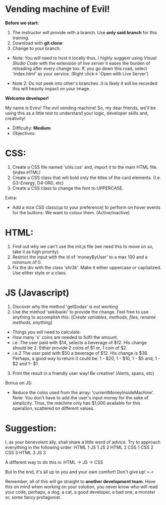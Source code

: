 # Vending machine of Evil!

**Before we start:**

1. The instructor will provide with a branch. Use **only said branch** for this training.
2. Download with **git clone** 
3. Change to your branch.

* Note: You will need to host it locally thus, I highly suggest using *Visual Studio Code* with the extension of *live server* it eases the burden of reloading after every change too. If, you go down this road, select 'index.html' as your service. (Right click-> 'Open with Live Server')

* Note 2: Do not peek into other's branches. It is likely it will be recorded this will heavily impact on your image.

**Welcome developer!**

My name is Eviru! The evil vending machine! So, my dear friends, we'll be using this as a little test to understand your logic, developer skills and, creativity! 

* Difficulty: **Medium**
* Objectives:

# CSS:
1. Create a CSS file named 'utils.css' and, import it to the main HTML file. (index.HTML)
2. Create a CSS class that will bold only the titles of the card elements. (I.e. G3-Energy, D4-0R0, etc)
3. Create a CSS class to change the font to UPPERCASE.

Extra:
* Add a nice CSS class(up to your preference) to perform on hover events for the buttons. We want to colour them. (Active/inactive)

# HTML:
1. Find out why we can't use the init.js file (we need this to move on so, take it as high priority).
2. Restrict the input with the id of 'moneyByUser' to a max 100 and a minimum of 0.
3. Fix the div with the class 'shr3k'. Make it either uppercase or capitalized. Use either style or a class.

# JS (Javascript)
1. Discover why the method 'getSodas' is not working
2. Use the method 'sekibanki' to provide the change. Feel free to use anything to accomplish this. (*Create variables, methods, files, rename methods, anything*)
 * Things you will need to calculate:
 * How many 'x' coins are needed to fulfil the amount.
 * i.e. The user paid with $14, selects a beverage of $12. His change should be 2. Either provide 2 coins of $1 or, 1 coin of $2. 
 * i.e.2  The user paid with $50 a beverage of $12. His change is $38.
Perhaps, a good way to return it could be: 1 - $20, 1 - $10, 1 - $5 and, 1 - $2 and 1- $1.
3. Print the result in a friendly user way! Be creative! (Alerts, spans, etc)

Bonus on JS:
* Reduce the coins used from the array: 'currentMoneyInsideMachine'.
Note: You don't have to add the user's input money for the sake of simplicity. Thus, the machine only has $1,000 available for this operation, scattered on different values.

# Suggestion:
I, as your benevolent ally, shall share a little word of advice. Try to approach everything in the following order:
HTML 1
JS 1 
JS 2
HTML 2
CSS 1
CSS 2
CSS 3
HTML 3
JS 3

A different way to do this is:
HTML -> JS -> CSS

But in the end, it's all up to you and your own comfort! Don't give up! >.<

Remember, all of this will go straight to **another development team**. Have this on mind when working on your solution, you never know who will read your code, perhaps, a dog, a cat, a good developer, a bad one, a monster or, some fancy protagonist.
